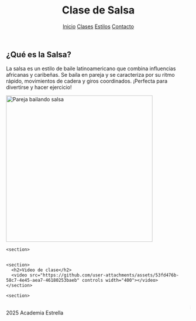 <html lang="es">
<head>
  <meta charset="UTF-8">
  <link rel="stylesheet" href="css/estilos.css">
</head>
<body>
  <header>
    <h1>Clase de Salsa</h1>
    <nav>
      <a href="https://nevarez007.github.io/Danza/index.html">Inicio</a>
      <a href="https://nevarez007.github.io/clase/">Clases</a>
      <a href="https://nevarez007.github.io/Informaci-n/">Estilos</a>
      <a href="https://nevarez007.github.io/contacto/">Contacto</a>
    </nav>
  </header>

  <main>
    <section>
      <h2>¿Qué es la Salsa?</h2>
      <p>La salsa es un estilo de baile latinoamericano que combina influencias africanas y caribeñas. Se baila en pareja y se caracteriza por su ritmo rápido, movimientos de cadera y giros coordinados. ¡Perfecta para divertirse y hacer ejercicio!</p>
      <img src="https://blogger.googleusercontent.com/img/b/R29vZ2xl/AVvXsEjFRDmMZABkCdFMPOiPLHOiWwUe4tfOcJNLfDLJI-vDP79aS3DlTYiikJh32YvWfmPX57-B17-1zWakl9-yaqpwOVNIGqryWUANCagZtQJR_B_MVkwETQ55VwzDApiMAbLEusXePIAeGfWV/s1600/salsa.jpg" alt="Pareja bailando salsa" width="400">
    </section>

    <section>


    <section>
      <h2>Video de clase</h2>
      <video src="https://github.com/user-attachments/assets/53fd476b-58c7-4e45-aea7-46180253baeb" controls width="400"></video>
    </section>

    <section>

  <footer>
    <marquee>¡Siente el sabor caribeño y diviértete bailando Salsa!</marquee>
     2025 Academia Estrella
  </footer>
